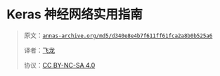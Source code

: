 # Keras 神经网络实用指南

> 原文：[`annas-archive.org/md5/d340e8e4b7f611ff61fca2a8b0b525a6`](https://annas-archive.org/md5/d340e8e4b7f611ff61fca2a8b0b525a6)
> 
> 译者：[飞龙](https://github.com/wizardforcel)
> 
> 协议：[CC BY-NC-SA 4.0](http://creativecommons.org/licenses/by-nc-sa/4.0/)